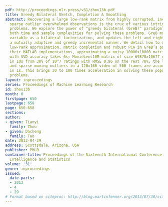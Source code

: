 ```yaml
---
pdf: http://proceedings.mlr.press/v31/zhou13b.pdf
title: Greedy Bilateral Sketch, Completion & Smoothing
abstract: Recovering a large low-rank matrix from highly corrupted, incomplete or
  sparse outlier overwhelmed observations is the crux of various intriguing statistical
  problems. We explore the power of "greedy bilateral (GreB)" paradigm in reducing
  both time and sample complexities for solving these problems. GreB models a low-rank
  variable as a bilateral factorization, and updates the left and right factors in
  a mutually adaptive and greedy incremental manner. We detail how to model and solve
  low-rank approximation, matrix completion and robust PCA in GreB’s paradigm. On
  their MATLAB implementations, approximating a noisy 10000x10000 matrix of rank 500
  with SVD accuracy takes 6s; MovieLens10M matrix of size 69878x10677 can be completed
  in 10s from 30% of 10^7 ratings with RMSE 0.86 on the rest 70%; the low-rank background
  and sparse moving outliers in a 120x160 video of 500 frames are accurately separated
  in 1s. This brings 30 to 100 times acceleration in solving these popular statistical
  problems.
layout: inproceedings
series: Proceedings of Machine Learning Research
id: zhou13b
month: 0
firstpage: 650
lastpage: 658
page: 650-658
sections: 
author:
- given: Tianyi
  family: Zhou
- given: Dacheng
  family: Tao
date: 2013-04-29
address: Scottsdale, Arizona, USA
publisher: PMLR
container-title: Proceedings of the Sixteenth International Conference on Artificial
  Intelligence and Statistics
volume: '31'
genre: inproceedings
issued:
  date-parts:
  - 2013
  - 4
  - 29
# Format based on citeproc: http://blog.martinfenner.org/2013/07/30/citeproc-yaml-for-bibliographies/
---
```

